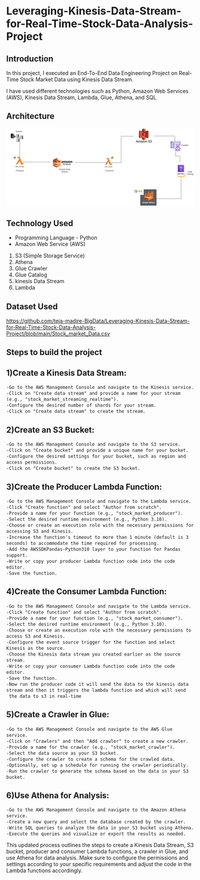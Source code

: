 # Leveraging-Kinesis-Data-Stream-for-Real-Time-Stock-Data-Analysis-Project

## Introduction

In this project, I executed an End-To-End Data Engineering Project on Real-Time Stock Market Data using Kinesis Data Stream.

I have used different technologies such as Python, Amazon Web Services (AWS), Kinesis Data Stream, Lambda, Glue, Athena, and SQL

## Architecture 
<img src="Architecture.jpeg">

## Technology Used
- Programming Language - Python
- Amazon Web Service (AWS)
  
1. S3 (Simple Storage Service)
2. Athena
3. Glue Crawler
4. Glue Catalog
5. kinesis Data Stream
6. Lambda
   
## Dataset Used

https://github.com/teja-madire-BigData/Leveraging-Kinesis-Data-Stream-for-Real-Time-Stock-Data-Analysis-Project/blob/main/Stock_market_Data.csv


## Steps to build the project

## 1)Create a Kinesis Data Stream:

    -Go to the AWS Management Console and navigate to the Kinesis service.
    -Click on "Create data stream" and provide a name for your stream (e.g., "stock_market_streaming_realtime").
    -Configure the desired number of shards for your stream.
    -Click on "Create data stream" to create the stream.


## 2)Create an S3 Bucket:

    -Go to the AWS Management Console and navigate to the S3 service.
    -Click on "Create bucket" and provide a unique name for your bucket.
    -Configure the desired settings for your bucket, such as region and access permissions.
    -Click on "Create bucket" to create the S3 bucket.
    

## 3)Create the Producer Lambda Function:  

    -Go to the AWS Management Console and navigate to the Lambda service.
    -Click "Create function" and select "Author from scratch".
    -Provide a name for your function (e.g., "stock_market_producer").
    -Select the desired runtime environment (e.g., Python 3.10).
    -Choose or create an execution role with the necessary permissions for accessing S3 and Kinesis.
    -Increase the function's timeout to more than 1 minute (default is 3 seconds) to accommodate the time required for processing.
    -Add the AWSSDKPandas-Python310 layer to your function for Pandas support.
    -Write or copy your producer Lambda function code into the code editor.
    -Save the function.

    
## 4)Create the Consumer Lambda Function:

    -Go to the AWS Management Console and navigate to the Lambda service.
    -Click "Create function" and select "Author from scratch".
    -Provide a name for your function (e.g., "stock_market_consumer").
    -Select the desired runtime environment (e.g., Python 3.10).
    -Choose or create an execution role with the necessary permissions to access S3 and Kinesis.
    -Configure the event source trigger for the function and select Kinesis as the source.
    -Choose the Kinesis data stream you created earlier as the source stream.
    -Write or copy your consumer Lambda function code into the code editor.
    -Save the function.
    -Now run the producer code it will send the data to the kinesis data stream and then it triggers the lambda function and which will send 
     the data to s3 in real-time

     
## 5)Create a Crawler in Glue:

    -Go to the AWS Management Console and navigate to the AWS Glue service.
    -Click on "Crawlers" and then "Add crawler" to create a new crawler.
    -Provide a name for the crawler (e.g., "stock_market_crawler").
    -Select the data source as your S3 bucket.
    -Configure the crawler to create a schema for the crawled data.
    -Optionally, set up a schedule for running the crawler periodically.
    -Run the crawler to generate the schema based on the data in your S3 bucket.

    
## 6)Use Athena for Analysis:
    
    -Go to the AWS Management Console and navigate to the Amazon Athena service.
    -Create a new query and select the database created by the crawler.
    -Write SQL queries to analyze the data in your S3 bucket using Athena.
    -Execute the queries and visualize or export the results as needed.

This updated process outlines the steps to create a Kinesis Data Stream, S3 bucket, producer and consumer Lambda functions, a crawler in Glue, and use Athena for data analysis. Make sure to configure the permissions and settings according to your specific requirements and adjust the code in the Lambda functions accordingly.
    
    

      
